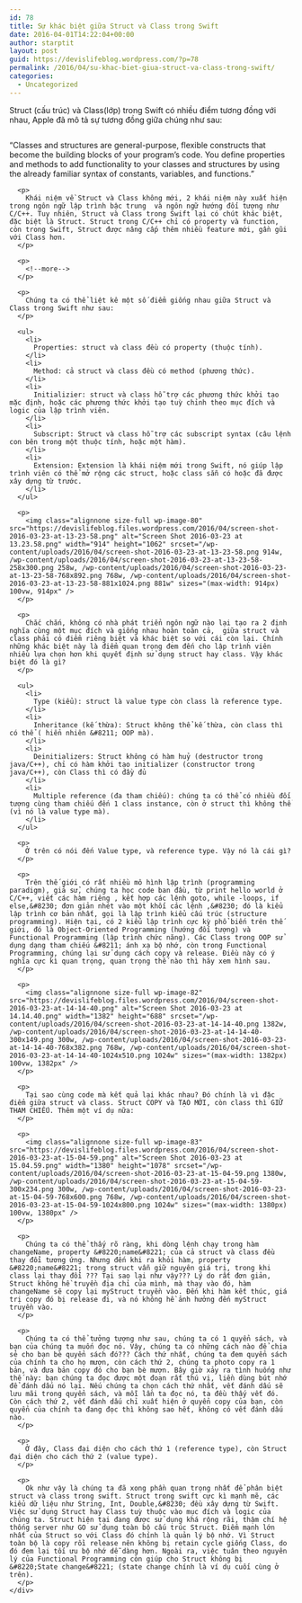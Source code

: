 ```yaml
---
id: 78
title: Sự khác biệt giữa Struct và Class trong Swift
date: 2016-04-01T14:22:04+00:00
author: starptit
layout: post
guid: https://devislifeblog.wordpress.com/?p=78
permalink: /2016/04/su-khac-biet-giua-struct-va-class-trong-swift/
categories:
  - Uncategorized
---
```

Struct (cấu trúc) và Class(lớp) trong Swift có nhiều điểm tương đồng với nhau, Apple đã mô tả sự tương đồng giữa chúng như sau:

<div class="page" title="Page 141">
  <div class="layoutArea">
    <div class="column">
      <p>
        &#8220;Classes and structures are general-purpose, flexible constructs that become the building blocks of your program&#8217;s code. You define properties and methods to add functionality to your classes and structures by using the already familiar syntax of constants, variables, and functions.&#8221;
      </p>
      
      <p>
        Khái niệm về Struct và Class không mới, 2 khái niệm này xuất hiện trong ngôn ngữ lập trình bậc trung  và ngôn ngữ hướng đối tượng như C/C++. Tuy nhiên, Struct và Class trong Swift lại có chút khác biệt, đặc biệt là Struct. Struct trong C/C++ chỉ có property và function, còn trong Swift, Struct được nâng cấp thêm nhiều feature mới, gần gũi với Class hơn.
      </p>
      
      <p>
        <!--more-->
      </p>
      
      <p>
        Chúng ta có thể liệt kê một số điểm giống nhau giữa Struct và Class trong Swift như sau:
      </p>
      
      <ul>
        <li>
          Properties: struct và class đều có property (thuộc tính).
        </li>
        <li>
          Method: cả struct và class đều có method (phương thức).
        </li>
        <li>
          Initializier: struct và class hỗ trợ các phương thức khởi tạo mặc định, hoặc các phương thức khởi tạo tuỳ chỉnh theo mục đích và logic của lập trình viên.
        </li>
        <li>
          Subscript: Struct và class hỗ trợ các subscript syntax (câu lệnh con bên trong một thuộc tính, hoặc một hàm).
        </li>
        <li>
          Extension: Extension là khái niệm mới trong Swift, nó giúp lập trình viên có thể mở rộng các struct, hoặc class sẵn có hoặc đã được xây dựng từ trước.
        </li>
      </ul>
      
      <p>
        <img class="alignnone size-full wp-image-80" src="https://devislifeblog.files.wordpress.com/2016/04/screen-shot-2016-03-23-at-13-23-58.png" alt="Screen Shot 2016-03-23 at 13.23.58.png" width="914" height="1062" srcset="/wp-content/uploads/2016/04/screen-shot-2016-03-23-at-13-23-58.png 914w, /wp-content/uploads/2016/04/screen-shot-2016-03-23-at-13-23-58-258x300.png 258w, /wp-content/uploads/2016/04/screen-shot-2016-03-23-at-13-23-58-768x892.png 768w, /wp-content/uploads/2016/04/screen-shot-2016-03-23-at-13-23-58-881x1024.png 881w" sizes="(max-width: 914px) 100vw, 914px" />
      </p>
      
      <p>
        Chắc chắn, không có nhà phát triển ngôn ngữ nào lại tạo ra 2 định nghĩa cùng một mục đích và giống nhau hoàn toàn cả,  giữa struct và class phải có điểm riêng biệt và khác biệt so với cái còn lại. Chính những khác biệt này là điểm quan trọng đem đến cho lập trình viên nhiều lựa chọn hơn khi quyết định sử dụng struct hay class. Vậy khác biệt đó là gì?
      </p>
      
      <ul>
        <li>
          Type (kiểu): struct là value type còn class là reference type.
        </li>
        <li>
          Inheritance (kế thừa): Struct không thể kế thừa, còn class thì có thể ( hiển nhiên &#8211; OOP mà).
        </li>
        <li>
          Deinitializers: Struct không có hàm huỷ (destructor trong java/C++), chỉ có hàm khởi tạo initializer (constructor trong java/C++), còn Class thì có đầy đủ
        </li>
        <li>
          Multiple reference (đa tham chiếu): chúng ta có thể có nhiều đối tượng cùng tham chiếu đến 1 class instance, còn ở struct thì không thể (vì nó là value type mà).
        </li>
      </ul>
      
      <p>
        Ở trên có nói đến Value type, và reference type. Vậy nó là cái gì?
      </p>
      
      <p>
        Trên thế giới có rất nhiều mô hình lập trình (programming paradigm), giả sử, chúng ta học code ban đầu, từ print hello world ở C/C++, viết các hàm riêng , kết hợp các lệnh goto, while -loops, if else,&#8230; đơn giản nhét vào một khối các lệnh ,&#8230; đó là kiểu lập trình cơ bản nhất, gọi là lập trình kiểu cấu trúc (structure programming). Hiện tại, có 2 kiểu lập trình cực kỳ phổ biến trên thế giới, đó là Object-Oriented Programming (hướng đối tượng) và Functional Programming (lập trình chức năng). Các Class trong OOP sử dụng dạng tham chiếu &#8211; ánh xạ bộ nhớ, còn trong Functional Programming, chúng lại sử dụng cách copy và release. Điều này có ý nghĩa cực kì quan trọng, quan trọng thế nào thì hãy xem hình sau.
      </p>
      
      <p>
        <img class="alignnone size-full wp-image-82" src="https://devislifeblog.files.wordpress.com/2016/04/screen-shot-2016-03-23-at-14-14-40.png" alt="Screen Shot 2016-03-23 at 14.14.40.png" width="1382" height="688" srcset="/wp-content/uploads/2016/04/screen-shot-2016-03-23-at-14-14-40.png 1382w, /wp-content/uploads/2016/04/screen-shot-2016-03-23-at-14-14-40-300x149.png 300w, /wp-content/uploads/2016/04/screen-shot-2016-03-23-at-14-14-40-768x382.png 768w, /wp-content/uploads/2016/04/screen-shot-2016-03-23-at-14-14-40-1024x510.png 1024w" sizes="(max-width: 1382px) 100vw, 1382px" />
      </p>
      
      <p>
        Tại sao cùng code mà kết quả lại khác nhau? Đó chính là vì đặc điểm giữa struct và class. Struct COPY và TẠO MỚI, còn class thì GIỮ THAM CHIẾU. Thêm một ví dụ nữa:
      </p>
      
      <p>
        <img class="alignnone size-full wp-image-83" src="https://devislifeblog.files.wordpress.com/2016/04/screen-shot-2016-03-23-at-15-04-59.png" alt="Screen Shot 2016-03-23 at 15.04.59.png" width="1380" height="1078" srcset="/wp-content/uploads/2016/04/screen-shot-2016-03-23-at-15-04-59.png 1380w, /wp-content/uploads/2016/04/screen-shot-2016-03-23-at-15-04-59-300x234.png 300w, /wp-content/uploads/2016/04/screen-shot-2016-03-23-at-15-04-59-768x600.png 768w, /wp-content/uploads/2016/04/screen-shot-2016-03-23-at-15-04-59-1024x800.png 1024w" sizes="(max-width: 1380px) 100vw, 1380px" />
      </p>
      
      <p>
        Chúng ta có thể thấy rõ ràng, khi dòng lệnh chạy trong hàm changeName, property &#8220;name&#8221; của cả struct và class đều thay đổi tương ứng. Nhưng đến khi ra khỏi hàm, property &#8220;name&#8221; trong struct vẫn giữ nguyên giá trị, trong khi class lại thay đổi ??? Tại sao lại như vậy??? Lý do rất đơn giản, Struct không hề truyền địa chỉ của mình, mà thay vào đó, hàm changeName sẽ copy lại myStruct truyền vào. Đến khi hàm kết thúc, giá trị copy đó bị release đi, và nó không hề ảnh hưởng đến myStruct truyền vào.
      </p>
      
      <p>
        Chúng ta có thể tưởng tượng như sau, chúng ta có 1 quyển sách, và bạn của chúng ta muốn đọc nó. Vậy, chúng ta có những cách nào để chia sẻ cho bạn bè quyển sách đó??? Cách thứ nhất, chúng ta đem quyển sách của chính ta cho họ mượn, còn cách thứ 2, chúng ta photo copy ra 1 bản, và đưa bản copy đó cho bạn bè mượn. Bây giờ xảy ra tình huống như thế này: bạn chúng ta đọc được một đoạn rất thú vị, liền dùng bút nhớ để đánh dấu nó lại. Nếu chúng ta chọn cách thứ nhất, vết đánh dấu sẽ lưu mãi trong quyển sách, và mỗi lần ta đọc nó, ta đều thấy vết đó. Còn cách thứ 2, vết đánh dấu chỉ xuất hiện ở quyển copy của bạn, còn quyển của chính ta đang đọc thì không sao hết, không có vết đánh dấu nào.
      </p>
      
      <p>
        Ở đây, Class đại diện cho cách thứ 1 (reference type), còn Struct đại diện cho cách thứ 2 (value type).
      </p>
      
      <p>
        Ok như vậy là chúng ta đã xong phần quan trọng nhất để phân biệt struct và class trong swift. Struct trong swift cực kì mạnh mẽ, các kiểu dữ liệu như String, Int, Double,&#8230; đều xây dựng từ Swift. Việc sử dụng Struct hay Class tuỳ thuộc vào mục đích và logic của chúng ta. Struct hiện tại đang được sử dụng khá rộng rãi, thậm chí hệ thống server như GO sử dụng toàn bộ cấu trúc Struct. Điểm mạnh lớn nhất của Struct so với Class đó chính là quản lý bộ nhớ. Vì Struct toàn bộ là copy rồi release nên không bị retain cycle giống Class, do đó đem lại tối ưu bộ nhớ dễ dàng hơn. Ngoài ra, việc tuân theo nguyên lý của Functional Programming còn giúp cho Struct không bị &#8220;State change&#8221; (state change chính là ví dụ cuối cùng ở trên).
      </p>
    </div>
  </div>
</div>

&nbsp;